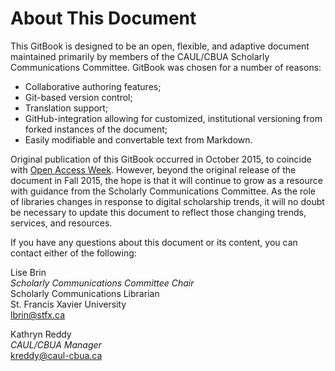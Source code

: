 # About This Document

This GitBook is designed to be an open, flexible, and adaptive document maintained primarily by members of the CAUL/CBUA Scholarly Communications Committee. GitBook was chosen for a number of reasons: 

* Collaborative authoring features;
* Git-based version control;
* Translation support;
* GitHub-integration allowing for customized, institutional versioning from forked instances of the document; 
* Easily modifiable and convertable text from Markdown.

Original publication of this GitBook occurred in October 2015, to coincide with [Open Access Week](http://www.openaccessweek.org/). However, beyond the original release of the document in Fall 2015, the hope is that it will continue to grow as a resource with guidance from the Scholarly Communications Committee. As the role of libraries changes in response to digital scholarship trends, it will no doubt be necessary to update this document to reflect those changing trends, services, and resources. 

If you have any questions about this document or its content, you can contact either of the following:

Lise Brin    
*Scholarly Communications Committee Chair*  
Scholarly Communications Librarian   
St. Francis Xavier University  
lbrin@stfx.ca

Kathryn Reddy  
*CAUL/CBUA Manager*  
kreddy@caul-cbua.ca

